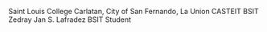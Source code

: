 Saint Louis College
Carlatan, City of San Fernando, La Union
CASTEIT
BSIT
Zedray Jan S. Lafradez
BSIT Student